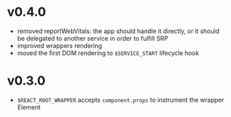 # v0.4.0

- removed reportWebVitals: the app should handle it directly, or it should be delegated to another service in order to fulfill SRP
- improved wrappers rendering
- moved the first DOM rendering to `$SERVICE_START` lifecycle hook

# v0.3.0

- `$REACT_ROOT_WRAPPER` accepts `component.props` to instrument the wrapper Element
